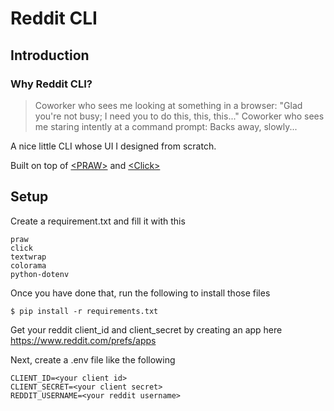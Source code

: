# Reddit CLI 
## Introduction
### Why Reddit CLI?
> Coworker who sees me looking at something in a browser: "Glad you're not busy; I need you to do this, this, this..."
> Coworker who sees me staring intently at a command prompt: Backs away, slowly...

A nice little CLI whose UI I designed from scratch.

Built on top of [&lt;PRAW&gt;](https://praw.readthedocs.io/en/latest/) 
and [&lt;Click&gt;](https://click.palletsprojects.com/en/8.0.x/)


## Setup
Create a requirement.txt and fill it with this
```
praw
click
textwrap
colorama
python-dotenv
```

Once you have done that, run the following to install those files

```console
$ pip install -r requirements.txt
```

Get your reddit client_id and client_secret by creating an app here
https://www.reddit.com/prefs/apps

Next, create a .env file like the following

```
CLIENT_ID=<your client id>
CLIENT_SECRET=<your client secret>
REDDIT_USERNAME=<your reddit username>
```

